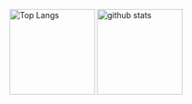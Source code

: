 <p align="left"> 
  <img alt="Top Langs" height="150px" src="https://github-readme-stats.vercel.app/api/top-langs/?username=minoru-github&layout=compact&show_icons=true&theme=dracula" />
  <img alt="github stats" height="150px" src="https://github-readme-stats.vercel.app/api?username=minoru-github&theme=dracula&show_icons=ture" />
</p>


<!--
**minoru-github/minoru-github** is a ✨ _special_ ✨ repository because its `README.md` (this file) appears on your GitHub profile.

Here are some ideas to get you started:

- 🔭 I’m currently working on ...
- 🌱 I’m currently learning ...
- 👯 I’m looking to collaborate on ...
- 🤔 I’m looking for help with ...
- 💬 Ask me about ...
- 📫 How to reach me: ...
- 😄 Pronouns: ...
- ⚡ Fun fact: ...
-->
